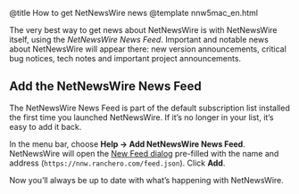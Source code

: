 @title How to get NetNewsWire news
@template nnw5mac_en.html

The very best way to get news about NetNewsWire is with NetNewsWire itself, using the *NetNewsWire News Feed*. Important and notable news about NetNewsWire will appear there: new version announcements, critical bug notices, tech notes and important project announcements.


Add the NetNewsWire News Feed
-----------------------------

The NetNewsWire News Feed is part of the default subscription list installed the first time you launched NetNewsWire. If it’s no longer in your list, it’s easy to add it back.

In the menu bar, choose **Help → Add NetNewsWire News Feed**. NetNewsWire will open the [New Feed dialog](adding-feeds) pre-filled with the name and address (`https://nnw.ranchero.com/feed.json`). Click **Add**.

Now you’ll always be up to date with what’s happening with NetNewsWire.